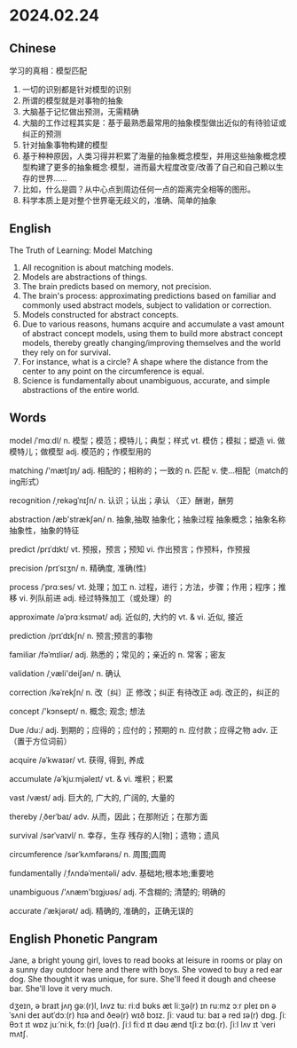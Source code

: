 # 2024.02.24
## Chinese
学习的真相：模型匹配
1. 一切的识别都是针对模型的识别
2. 所谓的模型就是对事物的抽象
3. 大脑基于记忆做出预测，无需精确
4. 大脑的工作过程其实是：基于最熟悉最常用的抽象模型做出近似的有待验证或纠正的预测
5. 针对抽象事物构建的模型
6. 基于种种原因，人类习得并积累了海量的抽象概念模型，并用这些抽象概念模型构建了更多的抽象概念·模型，进而最大程度改变/改善了自己和自己赖以生存的世界……
7. 比如，什么是圆？从中心点到周边任何一点的距离完全相等的图形。
8. 科学本质上是对整个世界毫无歧义的，准确、简单的抽象
## English
The Truth of Learning: Model Matching

1. All recognition is about matching models.
2. Models are abstractions of things.
3. The brain predicts based on memory, not precision.
4. The brain's process: approximating predictions based on familiar and commonly used abstract models, subject to validation or correction.
5. Models constructed for abstract concepts.
6. Due to various reasons, humans acquire and accumulate a vast amount of abstract concept models, using them to build more abstract concept models, thereby greatly changing/improving themselves and the world they rely on for survival.
7. For instance, what is a circle? A shape where the distance from the center to any point on the circumference is equal.
8. Science is fundamentally about unambiguous, accurate, and simple abstractions of the entire world.
## Words
model /ˈmɑːdl/
n. 模型；模范；模特儿；典型；样式
vt. 模仿；模拟；塑造
vi. 做模特儿；做模型
adj. 模范的；作模型用的

matching /'mætʃɪŋ/
adj. 相配的；相称的；一致的
n. 匹配
v. 使…相配（match的ing形式）

recognition /ˌrekəɡˈnɪʃn/
n. 认识；认出；承认
〈正〉酬谢，酬劳

abstraction /æb'strækʃən/
n. 抽象,抽取
抽象化；抽象过程
抽象概念；抽象名称
抽象性，抽象的特征

predict /prɪˈdɪkt/
vt. 预报，预言；预知
vi. 作出预言；作预料，作预报

precision /prɪˈsɪʒn/
n. 精确度, 准确(性)

process /ˈprɑːses/
vt. 处理；加工
n. 过程，进行；方法，步骤；作用；程序；推移
vi. 列队前进
adj. 经过特殊加工（或处理）的

approximate /əˈprɑːksɪmət/
adj. 近似的, 大约的
vt. & vi. 近似, 接近

prediction /prɪˈdɪkʃn/
n. 预言;预言的事物

familiar /fəˈmɪliər/
adj. 熟悉的；常见的；亲近的
n. 常客；密友

validation /ˌvæli'deiʃən/
n. 确认

correction /kəˈrekʃn/
n. 改〔纠〕正
修改；纠正
有待改正
adj. 改正的，纠正的

concept /'kɔnsept/
n. 概念; 观念; 想法

Due /duː/
adj. 到期的；应得的；应付的；预期的
n. 应付款；应得之物
adv. 正（置于方位词前）

acquire  /əˈkwaɪər/
vt. 获得, 得到, 养成

accumulate /əˈkjuːmjəleɪt/
vt. & vi. 堆积；积累

vast /væst/
adj. 巨大的, 广大的, 广阔的, 大量的

thereby /ˌðerˈbaɪ/
adv. 从而，因此；在那附近；在那方面

survival /sərˈvaɪvl/
n. 幸存，生存
残存的人[物]；遗物；遗风

circumference  /sərˈkʌmfərəns/
n. 周围;圆周

fundamentally /ˌfʌndəˈmentəli/
adv. 基础地;根本地;重要地

unambiguous /'ʌnæm'bɪgjʊəs/
adj. 不含糊的; 清楚的; 明确的

accurate /ˈækjərət/
adj. 精确的, 准确的，正确无误的
## English Phonetic Pangram
Jane, a bright young girl, loves to read books at leisure in rooms or play on a sunny day outdoor here and there with boys. She vowed to buy a red ear dog. She thought it was unique, for sure. She'll feed it dough and cheese bar. She'll love it very much.

dʒeɪn, ə braɪt jʌŋ gəː(r)l, lʌvz tuː riːd bʊks æt liːʒə(r) ɪn ruːmz ɔːr pleɪ ɒn ə ˈsʌni deɪ aʊtˈdɔː(r) hɪə and ðeə(r) wɪð bɔɪz. ʃiː vaʊd tuː baɪ ə red ɪə(r) dɒg. ʃiː θɔːt ɪt wɒz juːˈniːk, fɔː(r) ʃʊə(r). ʃiːl fiːd ɪt dəʊ ænd tʃiːz bɑː(r). ʃiːl lʌv ɪt ˈveri mʌtʃ.